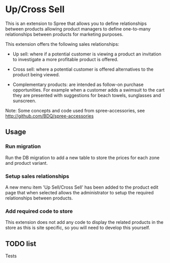# Up/Cross Sell

This is an extension to Spree that allows you to define relationships between products
allowing product managers to define one-to-many relationships between products for marketing
purposes.

This extension offers the following sales relationships:

* Up sell: where if a potential customer is viewing a product an invitation to investigate a more
profitable product is offered.

* Cross sell: where a potential customer is offered alternatives to the product being viewed.

* Complementary products: are intended as follow-on purchase opportunities. For example when
a customer adds a swimsuit to the cart they are presented with suggestions for
beach towels, sunglasses and sunscreen.

Note: Some concepts and code used from spree-accessories, see http://github.com/BDQ/spree-accessories

## Usage

### Run migration

Run the DB migration to add a new table to store the prices for each zone and product variant.

### Setup sales relationships

A new menu item 'Up Sell/Cross Sell' has been added to the product edit page that when selected allows
the administrator to setup the required relationships between products.

### Add required code to store

This extension does not add any code to display the related products in the store as this is site specific, so
you will need to develop this yourself.

## TODO list

Tests

